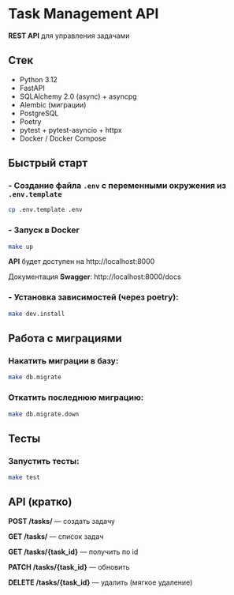 # Task Management API

**REST API** для управления задачами

## Стек
- Python 3.12
- FastAPI
- SQLAlchemy 2.0 (async) + asyncpg
- Alembic (миграции)
- PostgreSQL
- Poetry
- pytest + pytest-asyncio + httpx
- Docker / Docker Compose

## Быстрый старт

### - Создание файла `.env` с переменными окружения из `.env.template`

```bash
cp .env.template .env
```

### - Запуск в Docker

```bash
make up
```
**API** будет доступен на http://localhost:8000

Документация **Swagger**: http://localhost:8000/docs

### - Установка зависимостей (через poetry):

```bash
make dev.install
```

## Работа с миграциями

### Накатить миграции в базу:

```bash
make db.migrate
```

### Откатить последнюю миграцию:

```bash
make db.migrate.down
```

## Тесты

### Запустить тесты:

```bash
make test
```

## API (кратко)

**POST /tasks/** — создать задачу

**GET /tasks/** — список задач

**GET /tasks/{task_id}** — получить по id

**PATCH /tasks/{task_id}** — обновить

**DELETE /tasks/{task_id}** — удалить (мягкое удаление)
